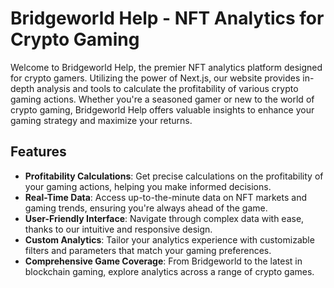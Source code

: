 # Bridgeworld Help - NFT Analytics for Crypto Gaming

Welcome to Bridgeworld Help, the premier NFT analytics platform designed for crypto gamers. Utilizing the power of Next.js, our website provides in-depth analysis and tools to calculate the profitability of various crypto gaming actions. Whether you're a seasoned gamer or new to the world of crypto gaming, Bridgeworld Help offers valuable insights to enhance your gaming strategy and maximize your returns.

## Features

- **Profitability Calculations**: Get precise calculations on the profitability of your gaming actions, helping you make informed decisions.
- **Real-Time Data**: Access up-to-the-minute data on NFT markets and gaming trends, ensuring you're always ahead of the game.
- **User-Friendly Interface**: Navigate through complex data with ease, thanks to our intuitive and responsive design.
- **Custom Analytics**: Tailor your analytics experience with customizable filters and parameters that match your gaming preferences.
- **Comprehensive Game Coverage**: From Bridgeworld to the latest in blockchain gaming, explore analytics across a range of crypto games.
